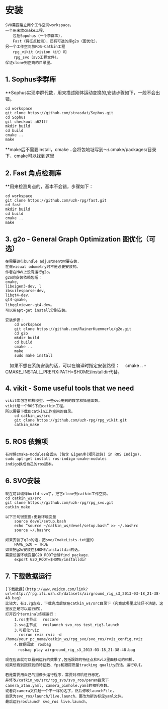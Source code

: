 # 安装
    SVO需要建立两个工作空间workspace，
    一个用来放cmake工程，
    　　包括Sopuhus（一个李群库），
    　　Fast（特征点检测），还有可选的库g2o（图优化），
    另一个工作空间放ROS-Catkin工程
    　　rpg_vikit（vision kit）和
      　rpg_svo（svo工程文件）。
    保证clone到正确的目录里。

## 1. Sophus李群库
**Sophus实现李群代数，用来描述刚体运动变换的,安装步骤如下，一般不会出错。

    cd workspace
    git clone https://github.com/strasdat/Sophus.git
    cd Sophus
    git checkout a621ff
    mkdir build
    cd build
    cmake ..
    make

**make后不需要install，cmake ..会将包地址写到～/.cmake/packages/目录下，cmake可以找到这里

## 2. Fast 角点检测库

**用来检测角点的，基本不会错，步骤如下：

    cd workspace
    git clone https://github.com/uzh-rpg/fast.git
    cd fast
    mkdir build
    cd build
    cmake ..
    make
## 3. g2o - General Graph Optimization 图优化（可选）
    在需要运行bundle adjustment时要安装，
    在做visual odometry时不是必要安装的。
    作者在MAV上没有运行g2o。
    g2o的安装依赖包括：
    cmake, 
    libeigen3-dev, l
    ibsuitesparse-dev, 
    libqt4-dev,
    qt4-qmake, 
    libqglviewer-qt4-dev。
    可以用apt-get install分别安装。
    
    安装步骤：
        cd workspace
        git clone https://github.com/RainerKuemmerle/g2o.git
        cd g2o
        mkdir build
        cd build
        cmake ..
        make
        sudo make install
        
   　如果不想在系统安装的话，可以在编译时指定安装路径：
    　cmake .. -CMAKE_INSTALL_PREFIX:PATH=$HOME/installdir代替。   
        
## 4. vikit - Some useful tools that we need
    vikit库包含相机模型、一些svo用到的数学和插值函数，
    vikit是一个ROS下的catkin工程，
    所以需要下载到catkin工作空间的目录。
        cd catkin_ws/src
        git clone https://github.com/uzh-rpg/rpg_vikit.git
        catkin_make
## 5. ROS 依赖项
    有时候cmake-modules会丢失 (包含 Eigen库(矩阵运算) in ROS Indigo)，
    sudo apt-get install ros-indigo-cmake-modules
    indigo换成自己的ros版本。
## 6. SVO安装
    现在可以编译build svo了，把它clone到catkin工作空间。
    cd catkin_ws/src
    git clone https://github.com/uzh-rpg/rpg_svo.git
    catkin_make
    
    以下三句很重要:更新环境变量
        source devel/setup.bash
        echo “source ~/catkin_ws/devel/setup.bash” >> ~/.bashrc
        source ~/.bashrc
        
    如果安装了g2o的话，把svo/CmakeLists.txt里的
        HAVE_G20 = TRUE 
    如果把g2o安装在$HOME/installdir的话，
    需要设置环境变量G2O_ROOT告诉find_package.
        export G2O_ROOT=$HOME/installdir
## 7. 下载数据运行
    [下载数据](http://www.voidcn.com/link?url=http://rpg.ifi.uzh.ch/datasets/airground_rig_s3_2013-03-18_21-38-48.bag)
    比较大，有1.7g左右，下载完成后放在catkin_ws/src目录下（究竟放哪里比较好不清楚，这里反正是可以运行的）。  
    打开四个terminal终端运行：
        1.ros主节点 　roscore 
        2.svo主节点　 roslaunch svo_ros test_rig3.launch
        3.可视化rviz　
          rosrun rviz rviz -d /home/your_pc_name/catkin_ws/rpg_svo/svo_ros/rviz_config.rviz
        4.数据回放　rosbag
        　rosbag play airground_rig_s3_2013-03-18_21-38-48.bag
         
    现在应该就可以看到运行的效果了,包括跟踪的特征点和Rviz里面移动的相机，
    如果想看到跟踪到的特征数、fps和跟踪质量tracking quality的话，运行GUI。     
    
    若是需要用自己的摄像头运行程序，需要对相机进行标定，
    并修改/catkin_ws/src/rpg_svo/svo_ros/param目录下
    camera_atan.yaml, camera_pinhole.yaml的相机参数。
    或者将camera文件起一个不一样的名字，然后修改launchFile，
    目录为svo_ros/launch/live.launch，更改为新的标定yaml文件。
    最后运行roslaunch svo_ros live.launch。
    
    
        
